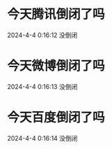 # 今天腾讯倒闭了吗

2024-4-4 0:16:12 没倒闭

# 今天微博倒闭了吗

2024-4-4 0:16:13 没倒闭

# 今天百度倒闭了吗

2024-4-4 0:16:14 没倒闭

